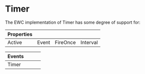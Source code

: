 # Timer

The EWC implementation of Timer has some degree of support for:

| Properties|  |  |  |
|--|--|--|--|
 |  Active  |  Event  |  FireOnce  |  Interval |


| Events|  |  |  |
|--|--|--|--|
 |  Timer  |         |         |        |
